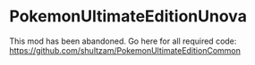 # PokemonUltimateEditionUnova
This mod has been abandoned. Go here for all required code: https://github.com/shultzam/PokemonUltimateEditionCommon
